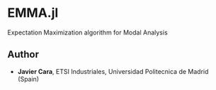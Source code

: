# EMMA.jl

Expectation Maximization algorithm for Modal Analysis 

## Author

* **Javier Cara**, ETSI Industriales, Universidad Politecnica de Madrid (Spain)

